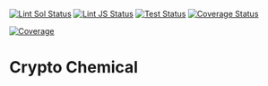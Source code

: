[![Lint Sol Status](https://github.com/rotcivegaf/crypto-chemical/workflows/Lint%20Sol/badge.svg)](https://github.com/rotcivegaf/crypto-chemical/actions?query=workflow%3A%22Lint+Sol%22)
[![Lint JS Status](https://github.com/rotcivegaf/crypto-chemical/workflows/Lint%20JS/badge.svg)](https://github.com/rotcivegaf/crypto-chemical/actions?query=workflow%3A%22Lint+JS%22)
[![Test Status](https://github.com/rotcivegaf/crypto-chemical/workflows/Test%20Contracts/badge.svg)](https://github.com/rotcivegaf/crypto-chemical/actions?query=workflow%3A%22Test+Contracts%22)
[![Coverage Status](https://github.com/rotcivegaf/crypto-chemical/workflows/Coverage/badge.svg)](https://github.com/rotcivegaf/crypto-chemical/actions?query=workflow%3ACoverage)

[![Coverage](https://codecov.io/gh/rotcivegaf/crypto-chemical/graph/badge.svg)](https://codecov.io/gh/rotcivegaf/crypto-chemical)

# Crypto Chemical
